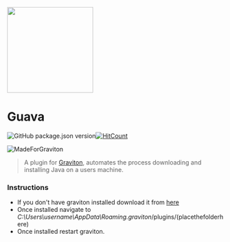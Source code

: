 <img src="https://lh3.googleusercontent.com/jJDhDogN1vAVn3F4cthEQNpi9-l0E4DQhdZZTOuenmYZ1XbDoEEjDMsKFSOmHFmWdtGH4CJAO4ZDEDzUK6Om5URLQo2iipt7pt3JjGyefLl2XZr15in-LwywChOxqx63G7VOYstx_3Y206dmET8aDYUTnR61Zu4HtvStGurT-KWOKJaAFlPIBxM2xhLRY-F5OvGqFHzWjmY0ExB79bNq47G5iF-6HUlHSQMBUtDXFJyx3vZK0IDNq10A80xktssx426SfU4xNXhGdfKSEluihDONgDPjZpkfSvrHWyOGpSIdc7W-TLsOP3PL-LRJENuMIPDY6gR8BXaUBrxRM2qYtDJaFtvDf_r_J-kNgbPJma7lkov6MDHLa3Dd76s8zDpG9b3k0vsZrn_w-sr4Z_lvfDws-IT_HbscWuIUNGjlpKdSgaG9MeR496RrsbE8Jq8bUHhrn4NUur18bsNx8WMVMRZo093Xp3UtPS6aX--RXnULr3GT59ND245TUNligaO-yoF9DPdbd3WmelLl8txWO07fVT0_MUFQRCCk_gec7DjrbKIA6pf9o88L1I7wqnc5eWTCOYLj1_fkBr75ioaW-VEZxuQPI3F8l0pBu7vdC0lJCQck16TO8DAjPC7lrnOhIu4erYO2n6ljiJnslDPM6SUTJoEoO34=w407-h403-no" sanitize="true"  width="200" height="200"/>


# Guava 
 ![GitHub package.json version](https://img.shields.io/github/package-json/v/yomiAdenaike01/Guava?style=flat-square)[![HitCount](http://hits.dwyl.io/yomiAdenaike01/Guava.svg)](http://hits.dwyl.io/yomiAdenaike01/Guava)

<img src="https://raw.githubusercontent.com/Graviton-Code-Editor/website/master/src/badges/made_for_graviton.svg?sanitize=true" alt="MadeForGraviton" style="max-width:100%;">

> A plugin for [Graviton](https://github.com/Graviton-Code-Editor/Graviton-App), automates the process downloading and installing Java on a users machine.

### Instructions 
- If you don't have graviton installed download it from [here](https://www.graviton.ml/)
- Once installed navigate to _C:\Users\username\AppData\Roaming\.graviton_/plugins/(placethefolderhere)
- Once installed restart graviton.





